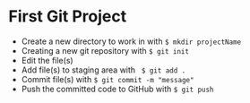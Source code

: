 # First Git Project

- Create a new directory to work in with `$ mkdir projectName`
- Creating a new git repository with `$ git init` 
- Edit the file(s)
- Add file(s) to staging area with ` $ git add .`
- Commit file(s) with `$ git commit -m "message"`
- Push the committed code to GitHub with `$ git push`